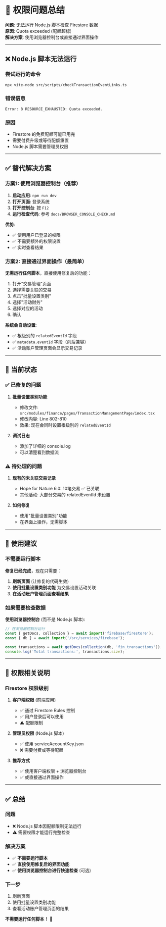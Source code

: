 # 🔐 权限问题总结

**问题**: 无法运行 Node.js 脚本检查 Firestore 数据  
**原因**: Quota exceeded (配额超标)  
**解决方案**: 使用浏览器控制台或直接通过界面操作

---

## ❌ Node.js 脚本无法运行

### 尝试运行的命令
```bash
npx vite-node src/scripts/checkTransactionEventLinks.ts
```

### 错误信息
```
Error: 8 RESOURCE_EXHAUSTED: Quota exceeded.
```

### 原因
- Firestore 的免费配额可能已用完
- 需要付费升级或等待配额重置
- Node.js 脚本需要管理员权限

---

## ✅ 替代解决方案

### 方案1: 使用浏览器控制台（推荐）

1. **启动应用**: `npm run dev`
2. **打开页面**: 登录系统
3. **打开控制台**: 按 `F12`
4. **运行检查代码**: 参考 `docs/BROWSER_CONSOLE_CHECK.md`

**优势**:
- ✅ 使用用户已登录的权限
- ✅ 不需要额外的权限设置
- ✅ 实时查看结果

### 方案2: 直接通过界面操作（最简单）

**无需运行任何脚本**，直接使用修复后的功能：

1. 打开"交易管理"页面
2. 选择需要关联的交易
3. 点击"批量设置类别"
4. 选择"活动财务"
5. 选择对应的活动
6. 确认

**系统会自动设置**:
- ✅ 根级别的 `relatedEventId` 字段
- ✅ `metadata.eventId` 字段（向后兼容）
- ✅ 活动账户管理页面会显示交易记录

---

## 🎯 当前状态

### ✅ 已修复的问题

1. **批量设置类别功能**
   - 修改文件: `src/modules/finance/pages/TransactionManagementPage/index.tsx`
   - 修改内容: Line 802-810
   - 效果: 现在会同时设置根级别的 `relatedEventId`

2. **调试日志**
   - 添加了详细的 console.log
   - 可以清楚看到数据流

### ⚠️ 待处理的问题

1. **现有的未关联交易记录**
   - Hope for Nature 6.0: 10笔交易 ✅ 已关联
   - 其他活动: 大部分交易的 relatedEventId 未设置

2. **如何修复**
   - 使用"批量设置类别"功能
   - 在界面上操作，无需脚本

---

## 📝 使用建议

### 不需要运行脚本

**修复已经完成**，现在只需要：

1. **刷新页面** (让修复的代码生效)
2. **使用批量设置类别功能** 为交易设置活动关联
3. **在活动账户管理页面查看结果**

### 如果需要检查数据

**使用浏览器控制台** (而不是 Node.js 脚本):

```javascript
// 在浏览器控制台运行
const { getDocs, collection } = await import('firebase/firestore');
const { db } = await import('/src/services/firebase');

const transactions = await getDocs(collection(db, 'fin_transactions'));
console.log('Total transactions:', transactions.size);
```

---

## 🔐 权限相关说明

### Firestore 权限级别

1. **客户端权限** (前端应用)
   - ✅ 通过 Firestore Rules 控制
   - ✅ 用户登录后可以使用
   - ⚠️ 配额限制

2. **管理员权限** (Node.js 脚本)
   - ✅ 使用 serviceAccountKey.json
   - ❌ 需要付费或等待配额

3. **推荐方式**
   - ✅ 使用客户端权限 + 浏览器控制台
   - ✅ 或直接通过界面操作

---

## ✅ 总结

### 问题
- ❌ Node.js 脚本因配额限制无法运行
- ⚠️ 需要权限才能运行完整检查

### 解决方案
- ✅ **不需要运行脚本**
- ✅ **直接使用修复后的界面功能**
- ✅ **使用浏览器控制台进行快速检查** (可选)

### 下一步
1. 刷新页面
2. 使用批量设置类别功能
3. 查看活动账户管理页面的结果

**不需要运行任何脚本！** 🎉

